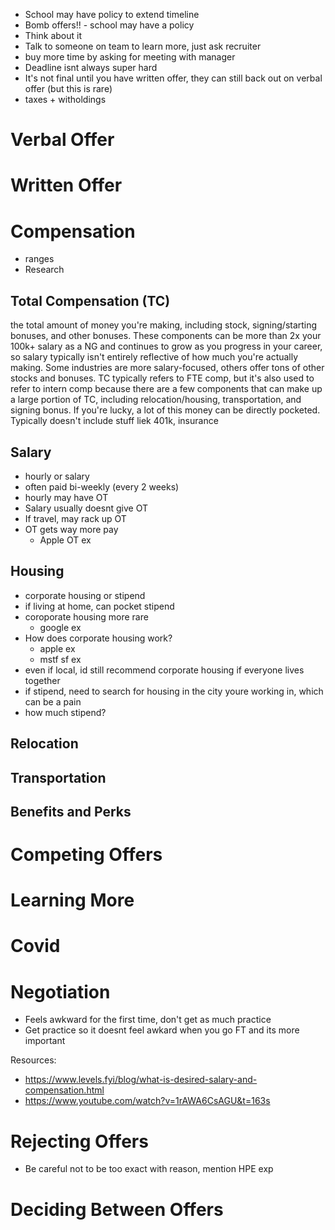 
- School may have policy to extend timeline
- Bomb offers!! - school may have a policy
- Think about it
- Talk to someone on team to learn more, just ask recruiter
- buy more time by asking for meeting with manager
- Deadline isnt always super hard
- It's not final until you have written offer, they can still back out on verbal offer (but this is rare)
- taxes + witholdings

# Verbal Offer

# Written Offer

# Compensation

- ranges
- Research

## Total Compensation (TC)
the total amount of money you're making, including stock, signing/starting bonuses, and other bonuses. These components can be more than 2x your 100k+ salary as a NG and continues to grow as you progress in your career, so salary typically isn't entirely reflective of how much you're actually making. Some industries are more salary-focused, others offer tons of other stocks and bonuses. TC typically refers to FTE comp, but it's also used to refer to intern comp because there are a few components that can make up a large portion of TC, including relocation/housing, transportation, and signing bonus. If you're lucky, a lot of this money can be directly pocketed. Typically doesn't include stuff liek 401k, insurance

## Salary

- hourly or salary
- often paid bi-weekly (every 2 weeks)
- hourly may have OT
- Salary usually doesnt give OT
- If travel, may rack up OT
- OT gets way more pay
  - Apple OT ex

## Housing
- corporate housing or stipend
- if living at home, can pocket stipend
- coroporate housing more rare
  - google ex
- How does corporate housing work?
  - apple ex
  - mstf sf ex
- even if local, id still recommend corporate housing if everyone lives together
- if stipend, need to search for housing in the city youre working in, which can be a pain
- how much stipend?

## Relocation

## Transportation

## Benefits and Perks


# Competing Offers

# Learning More

# Covid

# Negotiation

- Feels awkward for the first time, don't get as much practice
- Get practice so it doesnt feel awkard when you go FT and its more important 

Resources: 
- https://www.levels.fyi/blog/what-is-desired-salary-and-compensation.html
- https://www.youtube.com/watch?v=1rAWA6CsAGU&t=163s

# Rejecting Offers

- Be careful not to be too exact with reason, mention HPE exp

# Deciding Between Offers
